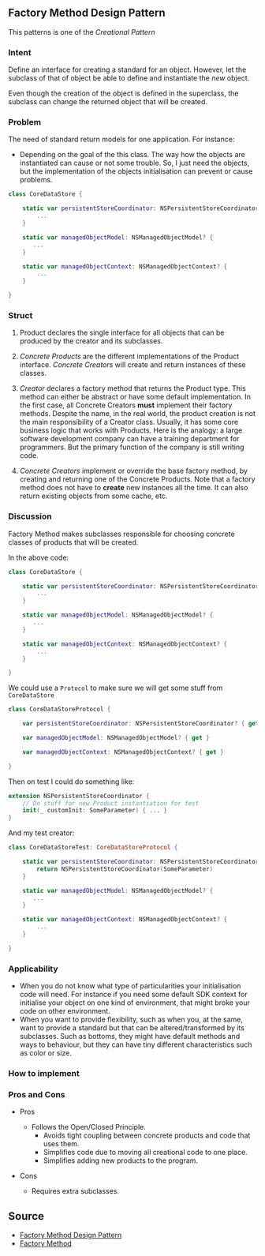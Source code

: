 ## Factory Method Design Pattern
This patterns is one of the *Creational Pattern*

### Intent
Define an interface for creating a standard for an object. However, let the subclass of that of object be able to define and instantiate the *new* object.

Even though the creation of the object is defined in the superclass, the subclass can change the returned object that will be created.

### Problem
The need of standard return models for one application.
For instance:

- Depending on the goal of the this class. The way how the objects are instantiated can cause or not some trouble. So, I just need the objects, but the implementation of the objects initialisation can prevent or cause problems.

```swift
class CoreDataStore {

    static var persistentStoreCoordinator: NSPersistentStoreCoordinator? {
        ...
    }

    static var managedObjectModel: NSManagedObjectModel? {
       ...
    }

    static var managedObjectContext: NSManagedObjectContext? {
        ...
    }

}
```


### Struct

1. Product declares the single interface for all objects that can be produced by the creator and its subclasses.

2. *Concrete Products* are the different implementations of the Product interface.
*Concrete Creators* will create and return instances of these classes.

3. *Creator* declares a factory method that returns the Product type. This method can either be abstract or have some default implementation. In the first case, all Concrete Creators **must** implement their factory methods.
Despite the name, in the real world, the product creation is not the main responsibility of a Creator class. Usually, it has some core business logic that works with Products.
Here is the analogy: a large software development company can have a training department for programmers. But the primary function of the company is still writing code.

4. *Concrete Creators* implement or override the base factory method, by creating and returning one of the Concrete Products.
Note that a factory method does not have to **create** new instances all the time. It can also return existing objects from some cache, etc.

### Discussion

Factory Method makes subclasses responsible for choosing concrete classes of products that will be created.

In the above code:

```swift
class CoreDataStore {

    static var persistentStoreCoordinator: NSPersistentStoreCoordinator? {
        ...
    }

    static var managedObjectModel: NSManagedObjectModel? {
       ...
    }

    static var managedObjectContext: NSManagedObjectContext? {
        ...
    }

}
```

We could use a `Protocol` to make sure we will get some stuff from `CoreDataStore`

```swift
class CoreDataStoreProtocol {

    var persistentStoreCoordinator: NSPersistentStoreCoordinator? { get }

    var managedObjectModel: NSManagedObjectModel? { get }

    var managedObjectContext: NSManagedObjectContext? { get }

}
```

Then on test I could do something like:


```swift
extension NSPersistentStoreCoordinator {
    // Do stuff for new Product instantiation for test
    init(_ customInit: SomeParameter) { ... }
}
```

And my test creator:

```swift
class CoreDataStoreTest: CoreDataStoreProtocol {

    static var persistentStoreCoordinator: NSPersistentStoreCoordinator? {
        return NSPersistentStoreCoordinator(SomeParameter)
    }

    static var managedObjectModel: NSManagedObjectModel? {
       ...
    }

    static var managedObjectContext: NSManagedObjectContext? {
        ...
    }

}
```

### Applicability

- When you do not know what type of particularities your initialisation code will need. For instance if you need some default SDK context for initialise your object on one kind of environment, that might broke your code on other environment.
- When you want to provide flexibility, such as when you, at the same, want to provide a standard but that can be altered/transformed by its subclasses. Such as bottoms, they might have default methods and ways to behaviour, but they can have tiny different characteristics such as color or size.

### How to implement

### Pros and Cons

- Pros
    - Follows the Open/Closed Principle.
       - Avoids tight coupling between concrete products and code that uses them.
       - Simplifies code due to moving all creational code to one place.
       - Simplifies adding new products to the program.

- Cons
    - Requires extra subclasses.

## Source

- [Factory Method Design Pattern](https://sourcemaking.com/design_patterns/factory_method)
- [Factory Method](https://refactoring.guru/design-patterns/factory-method)
